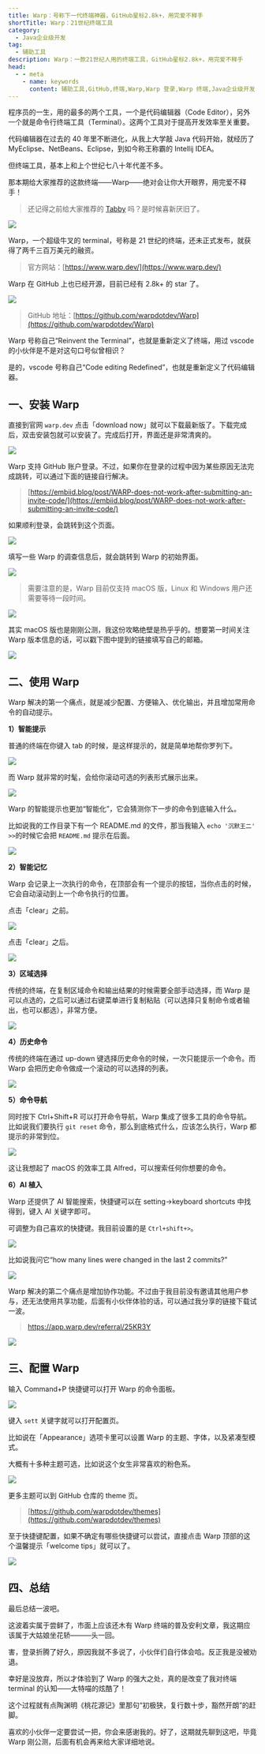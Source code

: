 ```yaml
---
title: Warp：号称下一代终端神器，GitHub星标2.8k+，用完爱不释手
shortTitle: Warp：21世纪终端工具
category:
  - Java企业级开发
tag:
  - 辅助工具
description: Warp：一款21世纪人用的终端工具，GitHub星标2.8k+，用完爱不释手
head:
  - - meta
    - name: keywords
      content: 辅助工具,GitHub,终端,Warp,Warp 登录,Warp 终端,Java企业级开发
---
```


程序员的一生，用的最多的两个工具，一个是代码编辑器（Code Editor），另外一个就是命令行终端工具（Terminal）。这两个工具对于提高开发效率至关重要。

代码编辑器在过去的 40 年里不断进化，从我上大学敲 Java 代码开始，就经历了 MyEclipse、NetBeans、Eclipse，到如今称王称霸的 Intellij IDEA。

但终端工具，基本上和上个世纪七八十年代差不多。

那本期给大家推荐的这款终端——Warp——绝对会让你大开眼界，用完爱不释手！

>还记得之前给大家推荐的 [Tabby](https://tobebetterjavaer.com/gongju/tabby.html) 吗？是时候喜新厌旧了。


![](https://cdn.tobebetterjavaer.com/tobebetterjavaer/images/gongju/warp-e0411889-e506-480f-a719-eba4f2d229b4.png)

Warp，一个超级牛叉的 terminal，号称是 21 世纪的终端，还未正式发布，就获得了两千三百万美元的融资。

>官方网站：[https://www.warp.dev/](https://www.warp.dev/)

Warp 在 GitHub 上也已经开源，目前已经有 2.8k+ 的 star 了。

![](https://cdn.tobebetterjavaer.com/tobebetterjavaer/images/gongju/warp-17a2270c-3bd1-47eb-a205-b7defde42895.png)

>GitHub 地址：[https://github.com/warpdotdev/Warp](https://github.com/warpdotdev/Warp)


Warp 号称自己“Reinvent the Terminal”，也就是重新定义了终端，用过 vscode 的小伙伴是不是对这句口号似曾相识？

是的，vscode 号称自己“Code editing Redefined”，也就是重新定义了代码编辑器。

## 一、安装 Warp

直接到官网 `warp.dev` 点击「download now」就可以下载最新版了。下载完成后，双击安装包就可以安装了。完成后打开，界面还是非常清爽的。

![](https://cdn.tobebetterjavaer.com/tobebetterjavaer/images/gongju/warp-188834c7-70b7-4f9c-a817-b4a691625fd1.png)

Warp 支持 GitHub 账户登录。不过，如果你在登录的过程中因为某些原因无法完成跳转，可以通过下面的链接自行解决。

>[https://embiid.blog/post/WARP-does-not-work-after-submitting-an-invite-code/](https://embiid.blog/post/WARP-does-not-work-after-submitting-an-invite-code/)

如果顺利登录，会跳转到这个页面。

![](https://cdn.tobebetterjavaer.com/tobebetterjavaer/images/gongju/warp-84c0b513-57f3-4ab4-8c77-508c10c923c5.png)

填写一些 Warp 的调查信息后，就会跳转到 Warp 的初始界面。

![](https://cdn.tobebetterjavaer.com/tobebetterjavaer/images/gongju/warp-304639e9-7554-45b4-a199-e7c0c3b40c33.png)

>需要注意的是，Warp 目前仅支持 macOS 版，Linux 和 Windows 用户还需要等待一段时间。

![](https://cdn.tobebetterjavaer.com/tobebetterjavaer/images/gongju/warp-a4d43a50-0ad9-4f91-ad4e-c1c0788bb580.png)

其实 macOS 版也是刚刚公测，我这份攻略绝壁是热乎乎的。想要第一时间关注 Warp 版本信息的话，可以戳下图中提到的链接填写自己的邮箱。

![](https://cdn.tobebetterjavaer.com/tobebetterjavaer/images/gongju/warp-f622d505-b136-4b9d-95c5-a6872e1423e1.png)

## 二、使用 Warp

Warp 解决的第一个痛点，就是减少配置、方便输入、优化输出，并且增加常用命令的自动提示。

**1）智能提示**

普通的终端在你键入 tab 的时候，是这样提示的，就是简单地帮你罗列下。


![](https://cdn.tobebetterjavaer.com/tobebetterjavaer/images/gongju/warp-078017c6-a872-466a-8aa2-f202c9371493.png)

而 Warp 就非常的时髦，会给你滚动可选的列表形式展示出来。

![](https://cdn.tobebetterjavaer.com/tobebetterjavaer/images/gongju/warp-4e205289-d8c4-49a9-90ba-08aef8beb627.png)

Warp 的智能提示也更加“智能化”，它会猜测你下一步的命令到底输入什么。

比如说我的工作目录下有一个 README.md 的文件，那当我输入 `echo '沉默王二' >>`的时候它会把 `README.md` 提示在后面。

![](https://cdn.tobebetterjavaer.com/tobebetterjavaer/images/gongju/warp-8948ab59-3ce8-4b04-80a5-ecd7663e1034.png)

**2）智能记忆**

Warp 会记录上一次执行的命令，在顶部会有一个提示的按钮，当你点击的时候，它会自动滚动到上一个命令执行的位置。

点击「clear」之前。

![](https://cdn.tobebetterjavaer.com/tobebetterjavaer/images/gongju/warp-6055bfaa-a146-4cf8-a6f4-aa493dbfa60b.png)

点击「clear」之后。

![](https://cdn.tobebetterjavaer.com/tobebetterjavaer/images/gongju/warp-181dff97-bd6f-4c41-94c8-8e9ac5567460.png)

**3）区域选择**

传统的终端，在复制区域命令和输出结果的时候需要全部手动选择，而 Warp 是可以点选的，之后可以通过右键菜单进行复制粘贴（可以选择只复制命令或者输出，也可以都选），非常方便。


![](https://cdn.tobebetterjavaer.com/tobebetterjavaer/images/gongju/warp-23c0a936-2371-4cf4-acf1-555bceecac44.png)

**4）历史命令**

传统的终端在通过 up-down 键选择历史命令的时候，一次只能提示一个命令。而 Warp 会把历史命令做成一个滚动的可以选择的列表。

![](https://cdn.tobebetterjavaer.com/tobebetterjavaer/images/gongju/warp-da43dca3-d8d1-43ad-9308-f8ec1c2b871b.png)


**5）命令导航**

同时按下 Ctrl+Shift+R 可以打开命令导航，Warp 集成了很多工具的命令导航。比如说我们要执行 `git reset` 命令，那么到底格式什么，应该怎么执行，Warp 都提示的非常到位。


![](https://cdn.tobebetterjavaer.com/tobebetterjavaer/images/gongju/warp-b9a4fd3f-24b2-4f6a-8a70-58fa1b313df3.png)

这让我想起了 macOS 的效率工具 Alfred，可以搜索任何你想要的命令。

**6）AI 植入**

Warp 还提供了 AI 智能搜索，快捷键可以在 setting→keyboard shortcuts 中找得到，键入 AI 关键字即可。

可调整为自己喜欢的快捷键。我目前设置的是 `Ctrl+shift+>`。

![](https://cdn.tobebetterjavaer.com/tobebetterjavaer/images/gongju/warp-04300bc5-5d0d-494b-955c-1d270133227a.png)

比如说我问它“how many lines were changed in the last 2 commits?”

![](https://cdn.tobebetterjavaer.com/tobebetterjavaer/images/gongju/warp-871e51e9-c2ac-4ecb-bfcb-ff339f05bd61.png)

Warp 解决的第二个痛点是增加协作功能。不过由于我目前没有邀请其他用户参与，还无法使用共享功能，后面有小伙伴体验的话，可以通过我分享的链接下载试一波。

>https://app.warp.dev/referral/25KR3Y

![](https://cdn.tobebetterjavaer.com/tobebetterjavaer/images/gongju/warp-d8952a84-a0a7-4c3d-b237-87cdc997bb4c.png)

## 三、配置 Warp

输入 Command+P 快捷键可以打开 Warp 的命令面板。

![](https://cdn.tobebetterjavaer.com/tobebetterjavaer/images/gongju/warp-369d16f6-f897-4c9f-bbea-631d561e145b.png)

键入 `sett` 关键字就可以打开配置页。

比如说在「Appearance」选项卡里可以设置 Warp 的主题、字体，以及紧凑型模式。

大概有十多种主题可选，比如说这个女生非常喜欢的粉色系。

![](https://cdn.tobebetterjavaer.com/tobebetterjavaer/images/gongju/warp-6b5dbf4c-7bb0-4926-b9e9-b64333cc2ed8.png)

更多主题可以到 GitHub 仓库的 theme 页。

>[https://github.com/warpdotdev/themes](https://github.com/warpdotdev/themes)

至于快捷键配置，如果不确定有哪些快捷键可以尝试，直接点击 Warp 顶部的这个温馨提示「welcome tips」就可以了。


![](https://cdn.tobebetterjavaer.com/tobebetterjavaer/images/gongju/warp-aa785da8-bb39-4851-97f5-b7f8baaccf34.png)


## 四、总结

最后总结一波吧。

这波着实属于尝鲜了，市面上应该还木有 Warp 终端的普及安利文章，我这期应该属于大姑娘坐花轿———头一回。

害，登录折腾了好久，原因我就不多说了，小伙伴们自行体会哈。反正我是没被劝退。

幸好是没放弃，所以才体验到了 Warp 的强大之处，真的是改变了我对终端 terminal 的认知——太特喵的炫酷了！

这个过程就有点陶渊明《桃花源记》里那句“初极狭，复行数十步，豁然开朗”的赶脚。

喜欢的小伙伴一定要尝试一把，你会来感谢我的。好了，这期就先聊到这吧，毕竟 Warp 刚公测，后面有机会再来给大家详细地说。

